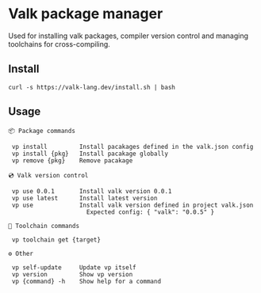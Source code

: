 
# Valk package manager

Used for installing valk packages, compiler version control and managing toolchains for cross-compiling.

## Install

```
curl -s https://valk-lang.dev/install.sh | bash
```

## Usage

```
📦 Package commands

 vp install         Install pacakages defined in the valk.json config
 vp install {pkg}   Install pacakage globally
 vp remove {pkg}    Remove pacakage

💿 Valk version control

 vp use 0.0.1       Install valk version 0.0.1
 vp use latest      Install latest version
 vp use             Install valk version defined in project valk.json
                      Expected config: { "valk": "0.0.5" }

🔗 Toolchain commands

 vp toolchain get {target}

⚙️ Other

 vp self-update     Update vp itself
 vp version         Show vp version
 vp {command} -h    Show help for a command
 ```
